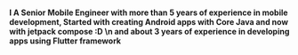 #### I A Senior Mobile Engineer with  more than 5 years of experience in mobile development, Started with creating Android apps with Core Java and now with jetpack compose :D  \n and about 3 years of experience in developing apps using Flutter framework

<!--
**a7med-3laa/a7med-3laa** is a ✨ _special_ ✨ repository because its `README.md` (this file) appears on your GitHub profile.

Here are some ideas to get you started:

- 🔭 I’m currently working on ...
- 🌱 I’m currently learning ...
- 👯 I’m looking to collaborate on ...
- 🤔 I’m looking for help with ...
- 💬 Ask me about ...
- 📫 How to reach me: ...
- 😄 Pronouns: ...
- ⚡ Fun fact: ...
-->
